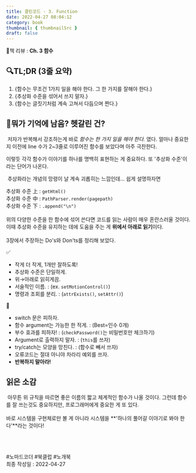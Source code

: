 ```yaml
---
title: 클린코드 - 3. Function
date: 2022-04-27 08:04:12
category: book
thumbnail: { thumbnailSrc }
draft: false
---
```


📙책 리뷰 : **Ch. 3 함수**<br>

## 🔍TL;DR (3줄 요약)

1. {함수는 무조건 1가지 일을 해야 한다. 그 한 가지를 잘해야 한다.}
2. {추상화 수준을 섞어서 쓰지 말자.}
3. {함수는 글짓기처럼 계속 고쳐서 다듬으며 짠다.}

## 🤔뭐가 기억에 남음? 헷갈린 건?

&nbsp;저자가 반복해서 강조하는게 바로 _함수는 한 가지 일을 해야 한다._ 였다. 얼마나 중요한지 이전에 line 수가 2~3줄로 이루어진 함수를 보았다며 아주 극찬한다.

이렇듯 각각 함수가 이야기를 하나를 명백히 표현하는 게 중요하다. 또 '추상화 수준'이라는 단어가 나온다.

&nbsp;추상화라는 개념의 망령이 날 계속 괴롭히는 느낌인데... 쉽게 설명하자면

추상화 수준 上 : `getHtml()`<br>
추상화 수준 中 : `PathParser.render(pagepath)`<br>
추상화 수준 下 : `.append("\n")`
<br><br>
위의 다양한 수준을 한 함수에 섞어 쓴다면 코드를 읽는 사람이 매우 혼란스러울 것이다.  
이때 추상화 수준을 유지하는 데에 도움을 주는 게 **위에서 아래로 읽기**이다.
<br><br>
3장에서 주장하는 Do's와 Don'ts를 정리해 보았다.

✅<br>

- 작게 더 작게, 1개만 잘하도록!
- 추상화 수준은 단일하게.
- 위→아래로 읽히게끔.
- 서술적인 이름. : (ex. `setMotionControl()`)
- 명령과 조회를 분리. : (`attrExists()`, `setAttr()`)

🚫<br>

- switch 문은 피하자.
- 함수 argument는 가능한 한 적게. : (Best=인수 0개)
- 부수 효과를 피하자! : (`checkPassword()`는 비밀번호만 체크하기)
- Argument로 출력하지 말자. : (`this`를 쓰자)
- try/catch는 모양을 망친다. : (함수로 빼서 쓰자)
- 오류코드는 절대 아니야 차라리 예외를 쓰자.
- **반복하지 말아라!**

## 읽은 소감

&nbsp;아무튼 위 규칙을 따르면 좋은 이름의 짧고 체계적인 함수가 나올 것이다. 그런데 함수를 잘 쓰는것도 중요하지만, 프로그래머에게 중요한 게 또 있다.  
<br>
바로 시스템을 구현체로만 볼 게 아니라 시스템을 **'하나의 풀어갈 이야기로 봐야 한다'**라는 것이다!

<br><br><br> #노마드코더 #북클럽 #노개북<br>
최종 작성일 : 2022-04-27

